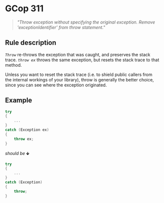 ﻿# GCop 311

> *"Throw exception without specifying the original exception. Remove 'exceptionIdentifier' from throw statement."*

## Rule description

*`Throw`* re-throws the exception that was caught, and preserves the stack trace. *`throw ex`* throws the same exception, but resets the stack trace to that method.

Unless you want to reset the stack trace (i.e. to shield public callers from the internal workings of your library), throw is generally the better choice, since you can see where the exception originated.

## Example

```csharp
try
{
    ...
}
catch (Exception ex)
{
    throw ex;
}
```

*should be* 🡻

```csharp
try
{
    ...
}
catch (Exception)
{
    throw;
}
```